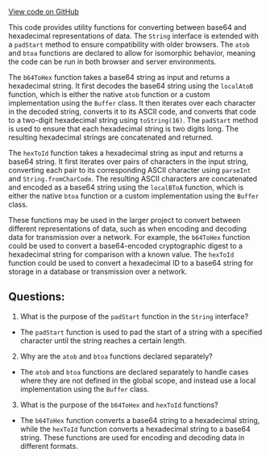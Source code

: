 [View code on GitHub](https://github.com/wandb/weave/weave-js/src/core/util/digest.ts)

This code provides utility functions for converting between base64 and hexadecimal representations of data. The `String` interface is extended with a `padStart` method to ensure compatibility with older browsers. The `atob` and `btoa` functions are declared to allow for isomorphic behavior, meaning the code can be run in both browser and server environments. 

The `b64ToHex` function takes a base64 string as input and returns a hexadecimal string. It first decodes the base64 string using the `localAtoB` function, which is either the native `atob` function or a custom implementation using the `Buffer` class. It then iterates over each character in the decoded string, converts it to its ASCII code, and converts that code to a two-digit hexadecimal string using `toString(16)`. The `padStart` method is used to ensure that each hexadecimal string is two digits long. The resulting hexadecimal strings are concatenated and returned.

The `hexToId` function takes a hexadecimal string as input and returns a base64 string. It first iterates over pairs of characters in the input string, converting each pair to its corresponding ASCII character using `parseInt` and `String.fromCharCode`. The resulting ASCII characters are concatenated and encoded as a base64 string using the `localBToA` function, which is either the native `btoa` function or a custom implementation using the `Buffer` class.

These functions may be used in the larger project to convert between different representations of data, such as when encoding and decoding data for transmission over a network. For example, the `b64ToHex` function could be used to convert a base64-encoded cryptographic digest to a hexadecimal string for comparison with a known value. The `hexToId` function could be used to convert a hexadecimal ID to a base64 string for storage in a database or transmission over a network.
## Questions: 
 1. What is the purpose of the `padStart` function in the `String` interface?
- The `padStart` function is used to pad the start of a string with a specified character until the string reaches a certain length.

2. Why are the `atob` and `btoa` functions declared separately?
- The `atob` and `btoa` functions are declared separately to handle cases where they are not defined in the global scope, and instead use a local implementation using the `Buffer` class.

3. What is the purpose of the `b64ToHex` and `hexToId` functions?
- The `b64ToHex` function converts a base64 string to a hexadecimal string, while the `hexToId` function converts a hexadecimal string to a base64 string. These functions are used for encoding and decoding data in different formats.